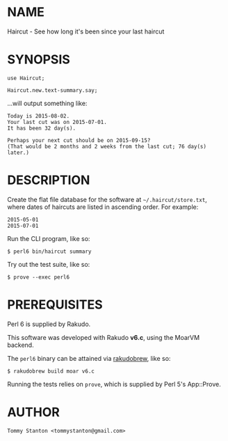 # NAME

Haircut - See how long it's been since your last haircut

# SYNOPSIS

```text
use Haircut;

Haircut.new.text-summary.say;
```

...will output something like:

```text
Today is 2015-08-02.
Your last cut was on 2015-07-01.
It has been 32 day(s).

Perhaps your next cut should be on 2015-09-15?
(That would be 2 months and 2 weeks from the last cut; 76 day(s) later.)
```

# DESCRIPTION

Create the flat file database for the software at
`~/.haircut/store.txt`, where dates of haircuts are listed in
ascending order.  For example:

```text
2015-05-01
2015-07-01
```

Run the CLI program, like so:

```text
$ perl6 bin/haircut summary
```

Try out the test suite, like so:

```text
$ prove --exec perl6
```

# PREREQUISITES

Perl 6 is supplied by Rakudo.

This software was developed with Rakudo __v6.c__, using the MoarVM
backend.

The `perl6` binary can be attained via
[rakudobrew](https://github.com/tadzik/rakudobrew), like so:

```text
$ rakudobrew build moar v6.c
```

Running the tests relies on `prove`, which is supplied by Perl 5's
App::Prove.

# AUTHOR

`Tommy Stanton <tommystanton@gmail.com>`

